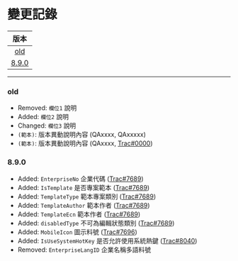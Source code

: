 變更記錄
===
| 版本 |
| :---: |
| [old](#old) |
| [8.9.0](#v8_9_0) |
<!--版本ID:固定將小數點換成 _ , 並在版號前面加小寫的 v-->

***
<!--
1.版本錨點，標題會自動產生錨點 id=標題內容。怕使用中文標題跟符號會有問題，故統一使用<a>添加錨點ID
2.文件使用半型標點符號,符號後面空一格
  trac: ([Trac#0000](http://trac.uneec.com/trac/neco/ticket/0000))
  QA : (QAxxxxxxd)
3.異動的來源問題單使用括號()包起來,若來源為trac請使用超連結
-->
### <a id='old'></a>old
* Removed: `欄位1` 說明
* Added: `欄位2` 說明
* Changed: `欄位3` 說明
* `(範本)`: 版本異動說明內容 (QAxxxx, QAxxxxx)
* `(範本)`: 版本異動說明內容 (QAxxxx, [Trac#0000](http://trac.uneec.com/trac/neco/ticket/8152))

### <a id='v8_9_0'></a>8.9.0
* Added: `EnterpriseNo` 企業代碼 ([Trac#7689])
* Added: `IsTemplate` 是否專案範本 ([Trac#7689])
* Added: `TemplateType` 範本專案類別 ([Trac#7689])
* Added: `TemplateAuthor` 範本作者 ([Trac#7689])
* Added: `TemplateEcn` 範本作者 ([Trac#7689])
* Added: `disabledType` 不可為編輯狀態類別 ([Trac#7689])
* Added: `MobileIcon` 圖示料號 ([Trac#7696])
* Added: `IsUseSystemHotKey` 是否允許使用系統熱鍵 ([Trac#8040])
* Removed: `EnterpriseLangID` 企業名稱多語料號

<!--超連結引用ps.畫面上看不到-->
[Trac#7689]:http://trac.uneec.com/trac/neco/ticket/7689 "#7689"
[Trac#7696]:http://trac.uneec.com/trac/neco/ticket/7696 "#7696"
[Trac#8040]:http://trac.uneec.com/trac/neco/ticket/8040 "#8040"






